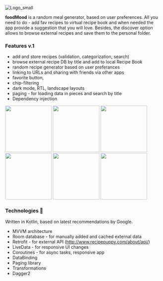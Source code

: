 ![Logo_small](https://user-images.githubusercontent.com/52376789/90369822-0fda9480-e075-11ea-8c88-20f9de9d4046.png)

**foodMood** is a random meal generator, based on user preferences. 
All you need to do - add fav recipes to virtual recipe book and when needed the app provide a suggestion that you will love. 
Besides, the discover option allows to browse external recipes and save them to the personal folder.

### Features v.1
* add and store recipes (validation, categorization, search)
* browse external recipe DB by title and add to local Recipe Book
* random recipe generator based on user preferances
* linking to URLs and sharing with friends via other apps
* favorite button, 
* chip-filtering
* dark mode, RTL, landscape layouts
* paging - for loading data in pieces and search by title
* Dependency injection


<img src="https://user-images.githubusercontent.com/52376789/90375840-2afdd200-e07e-11ea-9c86-69551449938f.jpg" width=150>    <img src="https://user-images.githubusercontent.com/52376789/90377266-72855d80-e080-11ea-9bf7-f717b523731e.jpg" width=150>   <img src="https://user-images.githubusercontent.com/52376789/90377013-086cb880-e080-11ea-8b8e-30fee7c8cddc.jpg" width=150>   <img src="https://user-images.githubusercontent.com/52376789/90377070-1d494c00-e080-11ea-90d0-c8ef2960093d.jpg" width=150>   <img src="https://user-images.githubusercontent.com/52376789/90377551-cbed8c80-e080-11ea-87ed-ab200d7ca506.jpg" width=150>   <img src="https://user-images.githubusercontent.com/52376789/90376575-5af9a500-e07f-11ea-9de6-a5f4db19b16a.jpg" width=150>

### Technologies :rocket:
Written in Kotlin, based on latest recommendations by Google.
* MVVM architecture
* Room database - for manually added and cached external data
* Retrofit - for external API (http://www.recipepuppy.com/about/api/)
* LiveData - for responsive UI changes
* Coroutines  - for async tasks, responsive app
* DataBinding
* Paging library
* Transformations
* Dagger2
 
